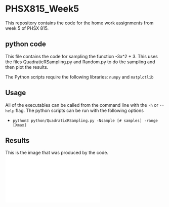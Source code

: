 # PHSX815_Week5
This repository contains the code for the home work assignments from week 5 of PHSX 815.

## python code
This file contains the code for sampling the function -3x^2 + 3. This uses the files QuadraticRSampling.py and Random.py to do the sampling and then plot the results.

The Python scripts require the following libraries: `numpy` and `matplotlib`

## Usage
All of the executables can be called from the command line with the `-h` or `--help` flag. The python scripts can be run with the following options

- `python3 python/QuadraticRSampling.py -Nsample [# samples] -range [Xmax]`

## Results
This is the image that was produced by the code.
 	![Image Broken](RandomQuad.pdf)

